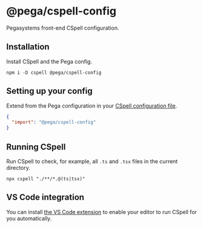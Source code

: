 # @pega/cspell-config

Pegasystems front-end CSpell configuration.

## Installation

Install CSpell and the Pega config.

```shell
npm i -D cspell @pega/cspell-config
```

## Setting up your config

Extend from the Pega configuration in your [CSpell configuration file](https://github.com/streetsidesoftware/cspell/blob/main/packages/cspell/README.md#customization).

```json
{
  "import": "@pega/cspell-config"
}
```

## Running CSpell

Run CSpell to check, for example, all `.ts` and `.tsx` files in the current directory.

```shell
npx cspell "./**/*.@(ts|tsx)"
```

## VS Code integration

You can install [the VS Code extension](https://marketplace.visualstudio.com/items?itemName=streetsidesoftware.code-spell-checker) to enable your editor to run CSpell for you automatically.
